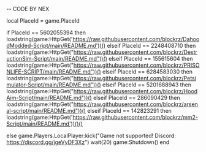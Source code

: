 -- CODE BY NEX

local PlaceId = game.PlaceId

if PlaceId == 5602055394 then loadstring(game:HttpGet('https://raw.githubusercontent.com/blockrz/DahoodModded-Script/main/README.md'))() elseif PlaceId == 2248408710 then loadstring(game:HttpGet("https://raw.githubusercontent.com/blockrz/DestructionSim-Script/main/README.md"))() elseif PlaceId == 155615604 then loadstring(game:HttpGet("https://raw.githubusercontent.com/blockrz/PRISONLIFE-SCRIPT/main/README.md"))() elseif PlaceId == 6284583030 then loadstring(game:HttpGet("https://raw.githubusercontent.com/blockrz/Petsimulator-Script/main/README.md"))() elseif PlaceId == 5201688943 then loadstring(game:HttpGet("https://raw.githubusercontent.com/blockrz/HoodAim-Script/main/README.md"))() elseif PlaceId == 286090429 then loadstring(game:HttpGet("https://raw.githubusercontent.com/blockrz/arsenal-script/main/README.md"))() elseif PlaceId == 142823291 then loadstring(game:HttpGet('https://raw.githubusercontent.com/blockrz/mm2-Script/main/README.md'))()()

else game.Players.LocalPlayer:kick("Game not supported! Discord: https://discord.gg/jgeVyDF3Xz") wait(20) game:Shutdown() end
